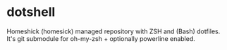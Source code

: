 dotshell
========

Homeshick (homesick) managed repository with ZSH and (Bash) dotfiles. It's git submodule for oh-my-zsh + optionally powerline enabled.
